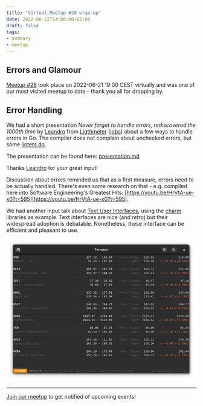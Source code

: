 ```yaml
---
title: "Virtual Meetup #28 wrap-up"
date: 2022-06-22T14:00:00+02:00
draft: false
tags:
- summary
- meetup
---
```


## Errors and Glamour

[Meetup #28](https://www.meetup.com/leipzig-golang/events/282941935/) took
place on 2022-06-21 19:00 CEST virtually and was one of our most visited meetup to date - thank you all for dropping by.

## Error Handling

We had a short presentation *Never forget to handle errors, rediscovered the
1000th time* by [Leandro](https://www.linkedin.com/in/leandrosansilva/) from
[Ligthmeter](https://lightmeter.io/)
([jobs](https://www.ycombinator.com/companies/lightmeter/jobs/PB5qMli-principal-network-engineer))
about a few ways to handle errors in Go.  The compiler does not complain about
unchecked errors, but some [linters do](https://github.com/kisielk/errcheck).

The presentation can be found here:
[presentation.md](https://gitlab.com/leandrosansilva/talks/-/blob/master/errors-golang/presentation.md)

Thanks [Leandro](https://www.linkedin.com/in/leandrosansilva/) for your great input!

Discussion about errors reminded us that as a first measure, errors need to be
actually handled. There's even some research on that - e.g. compiled here into
Software Engineering's Greatest Hits:
[https://youtu.be/HrVtA-ue-x0?t=595](https://youtu.be/HrVtA-ue-x0?t=595).

We had another input talk about [Text User
Interfaces](https://github.com/miku/glamline), using the
[charm](https://github.com/charmbracelet/) libraries as example. Text
interfaces are nice (and retro) but their widespread adoption is debatable.
Nonetheless, these interface can be efficient and pleasant to use.

![](/images/ticker.png)

----

[Join our meetup](https://www.meetup.com/Leipzig-Golang) to get notified of
upcoming events!

